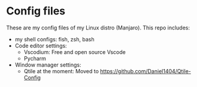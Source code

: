 # Config files

These are my config files of my Linux distro (Manjaro).
This repo includes:

* my shell configs: fish, zsh, bash
* Code editor settings:
  * Vscodium: Free and open source Vscode
  * Pycharm
* Window manager settings: 
  * Qtile at the moment:
    Moved to https://github.com/Daniel1404/Qtile-Config
